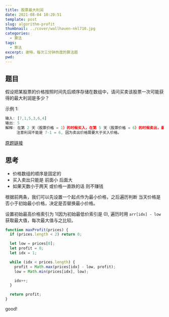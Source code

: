 ```yaml
---
title: 股票最大利润
date: 2021-08-04 10:20:51
template: post
slug: algorithm-profit
thumbnail: ../cover/wallhaven-nkl710.jpg
categories:
  - 算法
tags:
  - 算法
excerpt: 谢特，每次三分钟热度的算法题
pwd:
---
```


## 题目

假设把某股票的价格按照时间先后顺序存储在数组中，请问买卖该股票一次可能获得的最大利润是多少？

示例 1:

```js
输入: [7,1,5,3,6,4]
输出: 5
解释: 在第 2 天（股票价格 = 1）的时候买入，在第 5 天（股票价格 = 6）的时候卖出，最大利润 = 6-1 = 5 。
     注意利润不能是 7-1 = 6, 因为卖出价格需要大于买入价格。
```

[原题链接](https://leetcode-cn.com/problems/best-time-to-buy-and-sell-stock/)

## 思考

- 价格数组的顺序是固定的
- 买入卖出只能是 前面小 后面大
- 如果天数小于两天 或价格一直跌的话 则不赚钱

根据前两条，我们可以先设置一个起点作为最小价格，之后遍历判断 当天价格是否小于初始最小价格，决定是否替换最小价格。

设置初始最高价格索引为 1(因为初始最低价索引是 0), 遍历时用 `arr[idx] - low` 获取最大值，每次最大值与之比较。

```js
function maxProfit(prices) {
  if (prices.length < 2) return 0;

  let low = prices[0];
  let profit = 0;
  let idx = 1;

  while (idx < prices.length) {
    profit = Math.max(prices[idx] - low, profit);
    low = Math.min(prices[idx], low);

    idx++;
  }

  return profit;
}
```

good!
